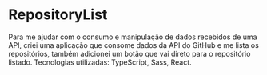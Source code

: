 # RepositoryList
Para me ajudar com o consumo e manipulação de dados recebidos de uma API, criei uma aplicação que consome dados da API do GitHub e me lista os repositórios, também adicionei um botão que vai direto para o repositório listado.  Tecnologias utilizadas: TypeScript, Sass, React.
